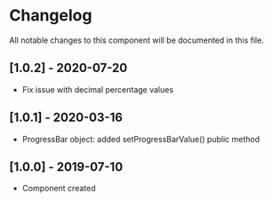 # Changelog
All notable changes to this component will be documented in this file.

## [1.0.2] - 2020-07-20
- Fix issue with decimal percentage values

## [1.0.1] - 2020-03-16
- ProgressBar object: added setProgressBarValue() public method

## [1.0.0] - 2019-07-10
- Component created
